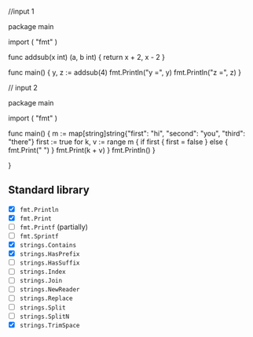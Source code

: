 //input 1 

package main

import (
    "fmt"
)

func addsub(x int) (a, b int) {
    return x + 2, x - 2
}

func main() {
    y, z := addsub(4)
    fmt.Println("y =", y)
    fmt.Println("z =", z)
}






// input 2

package main

import (
	"fmt"
)

func main() {
	m := map[string]string{"first": "hi", "second": "you", "third": "there"}
	first := true
	for k, v := range m {
		if first {
			first = false
		} else {
			fmt.Print(" ")
		}
		fmt.Print(k + v)
	}
	fmt.Println()
}

}




## Standard library

- [x] `fmt.Println`
- [x] `fmt.Print`
- [ ] `fmt.Printf` (partially)
- [ ] `fmt.Sprintf`
- [x] `strings.Contains`
- [x] `strings.HasPrefix`
- [ ] `strings.HasSuffix`
- [ ] `strings.Index`
- [ ] `strings.Join`
- [ ] `strings.NewReader`
- [ ] `strings.Replace`
- [ ] `strings.Split`
- [ ] `strings.SplitN`
- [x] `strings.TrimSpace`
